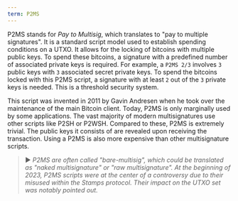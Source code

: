 ```yaml
---
term: P2MS
---
```


P2MS stands for *Pay to Multisig*, which translates to "pay to multiple signatures". It is a standard script model used to establish spending conditions on a UTXO. It allows for the locking of bitcoins with multiple public keys. To spend these bitcoins, a signature with a predefined number of associated private keys is required. For example, a `P2MS 2/3` involves `3` public keys with `3` associated secret private keys. To spend the bitcoins locked with this P2MS script, a signature with at least `2` out of the `3` private keys is needed. This is a threshold security system.

This script was invented in 2011 by Gavin Andresen when he took over the maintenance of the main Bitcoin client. Today, P2MS is only marginally used by some applications. The vast majority of modern multisignatures use other scripts like P2SH or P2WSH. Compared to these, P2MS is extremely trivial. The public keys it consists of are revealed upon receiving the transaction. Using a P2MS is also more expensive than other multisignature scripts.

> ► *P2MS are often called "bare-multisig", which could be translated as "naked multisignature" or "raw multisignature". At the beginning of 2023, P2MS scripts were at the center of a controversy due to their misused within the Stamps protocol. Their impact on the UTXO set was notably pointed out.*